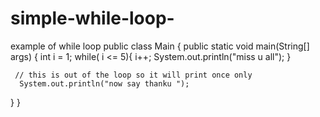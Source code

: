 # simple-while-loop-
example of while loop
public class Main {
    public static void main(String[] args) {
     int i = 1;
      while( i <= 5){
        i++;
        System.out.println("miss u all");
      }
      
     // this is out of the loop so it will print once only  
      System.out.println("now say thanku ");
  }
}
